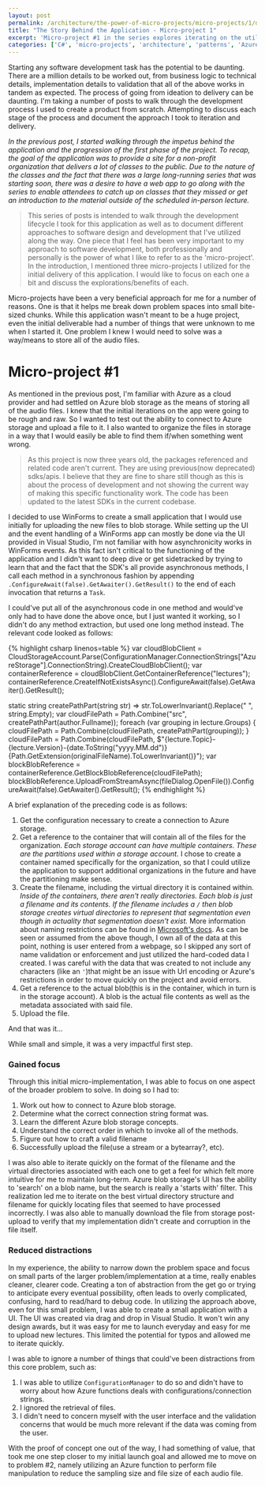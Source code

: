 ```yaml
---
layout: post
permalink: /architecture/the-power-of-micro-projects/micro-projects/1/data-model-exploration-and-blob-storage
title: "The Story Behind the Application - Micro-project 1"
excerpt: 'Micro-project #1 in the series explores iterating on the utilization of Azure storage for the audio files and exploring some of the data modeling needed for the project.'
categories: ['C#', 'micro-projects', 'architecture', 'patterns', 'Azure', 'Azure blob storage']
---
```


<aside>Starting any software development task has the potential to be daunting. There are a million details to be worked out, from business logic to technical details, implementation details to validation that all of the above works in tandem as expected. The process of going from ideation to delivery can be daunting. I'm taking a number of posts to walk through the development process I used to create a product from scratch. Attempting to discuss each stage of the process and document the approach I took to iteration and delivery.</aside>

*In the previous post, I started walking through the impetus behind the application and the progression of the first phase of the project. To recap, the goal of the application was to provide a site for a non-profit organization that delivers a lot of classes to the public. Due to the nature of the classes and the fact that there was a large long-running series that was starting soon, there was a desire to have a web app to go along with the series to enable attendees to catch up on classes that they missed or get an introduction to the material outside of the scheduled in-person lecture.*

> This series of posts is intended to walk through the development lifecycle I took for this application as well as to document different approaches to software design and development that I've utilized along the way. One piece that I feel has been very important to my approach to software development, both professionally and personally is the power of what I like to refer to as the 'micro-project'. In the introduction, I mentioned three micro-projects I utilized for the initial delivery of this application. I would like to focus on each one a bit and discuss the explorations/benefits of each.

Micro-projects have been a very beneficial approach for me for a number of reasons. One is that it helps me break down problem spaces into small bite-sized chunks. While this application wasn't meant to be a huge project, even the initial deliverable had a number of things that were unknown to me when I started it. One problem I knew I would need to solve was a way/means to store all of the audio files.

# Micro-project #1
As mentioned in the previous post, I'm familiar with Azure as a cloud provider and had settled on Azure blob storage as the means of storing all of the audio files. I knew that the initial iterations on the app were going to be rough and raw. So I wanted to test out the ability to connect to Azure storage and upload a file to it. I also wanted to organize the files in storage in a way that I would easily be able to find them if/when something went wrong.

> As this project is now three years old, the packages referenced and related code aren't current. They are using previous(now deprecated) sdks/apis. I believe that they are fine to share still though as this is about the process of development and not showing the current way of making this specific functionality work. The code has been updated to the latest SDKs in the current codebase.

I decided to use WinForms to create a small application that I would use initially for uploading the new files to blob storage. While setting up the UI and the event handling of a WinForms app can mostly be done via the UI provided in Visual Studio, I'm not familiar with how asynchronicity works in WinForms events. As this fact isn't critical to the functioning of the application and I didn't want to deep dive or get sidetracked by trying to learn that and the fact that the SDK's all provide asynchronous methods, I call each method in a synchronous fashion by appending `.ConfigureAwait(false).GetAwaiter().GetResult()` to the end of each invocation that returns a `Task`.

I could've put all of the asynchronous code in one method and would've only had to have done the above once, but I just wanted it working, so I didn't do any method extraction, but used one long method instead. The relevant code looked as follows:

{% highlight csharp linenos=table %}
var cloudBlobClient = CloudStorageAccount.Parse(ConfigurationManager.ConnectionStrings["AzureStorage"].ConnectionString).CreateCloudBlobClient();
var containerReference = cloudBlobClient.GetContainerReference("lectures");
containerReference.CreateIfNotExistsAsync().ConfigureAwait(false).GetAwaiter().GetResult();

static string createPathPart(string str) => str.ToLowerInvariant().Replace(" ", string.Empty);
var cloudFilePath = Path.Combine("src", createPathPart(author.Fullname));
foreach (var grouping in lecture.Groups)
{
    cloudFilePath = Path.Combine(cloudFilePath, createPathPart(grouping));
}
cloudFilePath = Path.Combine(cloudFilePath, $"{lecture.Topic}-{lecture.Version}-{date.ToString("yyyy.MM.dd")}{Path.GetExtension(originalFileName).ToLowerInvariant()}");
var blockBlobReference = containerReference.GetBlockBlobReference(cloudFilePath);
blockBlobReference.UploadFromStreamAsync(fileDialog.OpenFile()).ConfigureAwait(false).GetAwaiter().GetResult();
{% endhighlight %}

A brief explanation of the preceding code is as follows:
1. Get the configuration necessary to create a connection to Azure storage.
2. Get a reference to the container that will contain all of the files for the organization. *Each storage account can have multiple containers. These are the partitions used within a storage account.* I chose to create a container named specifically for the organization, so that I could utilize the application to support additional organizations in the future and have the partitioning make sense.
3. Create the filename, including the virtual directory it is contained within. *Inside of the containers, there aren't really directories. Each blob is just a filename and its contents. If the filename includes a `/` then blob storage creates virtual directories to represent that segmentation even though in actuality that segmentation doesn't exist.* More information about naming restrictions can be found in [Microsoft's docs](https://learn.microsoft.com/en-us/rest/api/storageservices/naming-and-referencing-containers--blobs--and-metadata). As can be seen or assumed from the above though, I own all of the data at this point, nothing is user entered from a webpage, so I skipped any sort of name validation or enforcement and just utilized the hard-coded data I created. I was careful with the data that was created to not include any characters (like an `'`)that might be an issue with Url encoding or Azure's restrictions in order to move quickly on the project and avoid errors.
4. Get a reference to the actual blob(this is in the container, which in turn is in the storage account). A blob is the actual file contents as well as the metadata associated with said file.
5. Upload the file.

And that was it...

While small and simple, it was a very impactful first step.

### Gained focus
Through this initial micro-implementation, I was able to focus on one aspect of the broader problem to solve. In doing so I had to:
1. Work out how to connect to Azure blob storage.
2. Determine what the correct connection string format was.
3. Learn the different Azure blob storage concepts.
4. Understand the correct order in which to invoke all of the methods.
5. Figure out how to craft a valid filename
6. Successfully upload the file(use a stream or a bytearray?, etc).

I was also able to iterate quickly on the format of the filename and the virtual directories associated with each one to get a feel for which felt more intuitive for me to maintain long-term. Azure blob storage's UI has the ability to 'search' on a blob name, but the search is really a 'starts with' filter. This realization led me to iterate on the best virtual directory structure and filename for quickly locating files that seemed to have processed incorrectly. I was also able to manually download the file from storage post-upload to verify that my implementation didn't create and corruption in the file itself.

### Reduced distractions
In my experience, the ability to narrow down the problem space and focus on small parts of the larger problem/implementation at a time, really enables cleaner, clearer code. Creating a ton of abstraction from the get go or trying to anticipate every eventual possibility, often leads to overly complicated, confusing, hard to read/hard to debug code. In utilizing the approach above, even for this small problem, I was able to create a small application with a UI. The UI was created via drag and drop in Visual Studio. It won't win any design awards, but it was easy for me to launch everyday and easy for me to upload new lectures. This limited the potential for typos and allowed me to iterate quickly.

I was able to ignore a number of things that could've been distractions from this core problem, such as:
1. I was able to utilize `ConfigurationManager` to do so and didn't have to worry about how Azure functions deals with configurations/connection strings.
2. I ignored the retrieval of files.
3. I didn't need to concern myself with the user interface and the validation concerns that would be much more relevant if the data was coming from the user.

With the proof of concept one out of the way, I had something of value, that took me one step closer to my initial launch goal and allowed me to move on to problem #2, namely utilizing an Azure function to perform file manipulation to reduce the sampling size and file size of each audio file.

